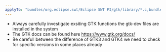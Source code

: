 ```yaml
---
applyTo: "bundles/org.eclipse.swt/Eclipse SWT PI/gtk/library/*.c,bundles/org.eclipse.swt/Eclipse SWT PI/gtk/library/*.h"
---
```


- Always carefully investigate exsiting GTK functions the gtk-dev files are installed in the system
- The GTK docs can be found here https://www.gtk.org/docs/
- Be carefull between the difference of GTK3 and GTK4 we need to check for specific versions in some places already
